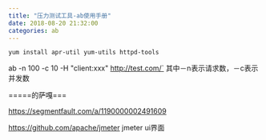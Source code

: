 ```yaml
---
title: "压力测试工具-ab使用手册"
date: 2018-08-20 21:32:00
categories: ab
---
```


```shell
yum install apr-util yum-utils httpd-tools
```





ab -n 100 -c 10 -H "client:xxx" http://test.com/` 其中－n表示请求数，－c表示并发数





=====的萨嘎===





https://segmentfault.com/a/1190000002491609





https://github.com/apache/jmeter   jmeter ui界面

